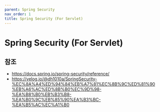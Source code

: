 ```yaml
---
parent: Spring Security
nav_order: 1
title: Spring Security (For Servlet)
---
```


# Spring Security (For Servlet)



## 참조
- https://docs.spring.io/spring-security/reference/
- https://velog.io/@dh1010a/SpringSecurity-%EC%8A%A4%ED%94%84%EB%A7%81%EC%8B%9C%ED%81%90%EB%A6%AC%ED%8B%B0%EC%9D%98-%EA%B8%B0%EB%B3%B8-%EA%B0%9C%EB%85%90%EA%B3%BC-%EA%B5%AC%EC%A1%B0
